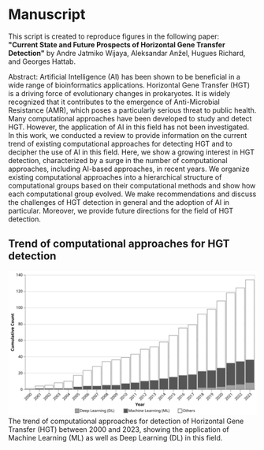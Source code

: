 # Manuscript
This script is created to reproduce figures in the following paper: <br/> 
**"Current State and Future Prospects of Horizontal Gene Transfer Detection"** by Andre Jatmiko Wijaya, Aleksandar Anžel, Hugues Richard, and Georges Hattab.

Abstract:
Artificial Intelligence (AI) has been shown to be beneficial in a wide range of bioinformatics applications. Horizontal Gene Transfer (HGT) is a driving force of evolutionary changes in prokaryotes. It is widely recognized that it contributes to the emergence of Anti-Microbial Resistance (AMR), which poses a particularly serious threat to public health. Many computational approaches have been developed to study and detect HGT. However, the application of AI in this field has not been investigated. In this work, we conducted a review to provide information on the current trend of existing computational approaches for detecting HGT and to decipher the use of AI in this field. Here, we show a growing interest in HGT detection, characterized by a surge in the number of computational approaches, including AI-based approaches, in recent years. We organize existing computational approaches into a hierarchical structure of computational groups based on their computational methods and show how each computational group evolved. We make recommendations and discuss the challenges of HGT detection in general and the adoption of AI in particular. Moreover, we provide future directions for the field of HGT detection.

## Trend of computational approaches for HGT detection 
<div align="center">
  <img src="/images/ml_dl_trend.svg">
</div>
The trend of computational approaches for detection of Horizontal Gene Transfer (HGT) between 2000 and 2023, showing the application of Machine Learning (ML) as well as Deep Learning (DL) in this field.

